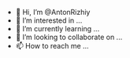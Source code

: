 - 👋 Hi, I’m @AntonRizhiy
- 👀 I’m interested in ...
- 🌱 I’m currently learning ...
- 💞️ I’m looking to collaborate on ...
- 📫 How to reach me ...

<!---
AntonRizhiy/AntonRizhiy is a ✨ special ✨ repository because its `README.md` (this file) appears on your GitHub profile.
You can click the Preview link to take a look at your changes.
--->
